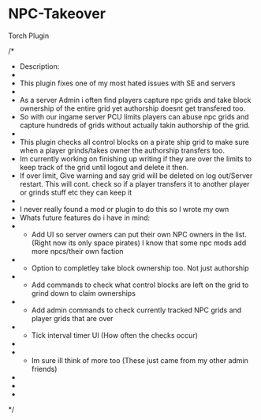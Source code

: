 # NPC-Takeover
Torch Plugin

/*
 * Description:
 * 
 * This plugin fixes one of my most hated issues with SE and servers
 * 
 * As a server Admin i often find players capture npc grids and take block ownership of the entire grid yet authorship doesnt get transfered too.
 * So with our ingame server PCU limits players can abuse npc grids and capture hundreds of grids without actually takin authorship of the grid.
 * 
 * This plugin checks all control blocks on a pirate ship grid to make sure when a player grinds/takes owner the authorship transfers too. 
 * Im currently working on finishing up  writing if they are over the limits to keep track of the grid until logout and delete it then.
 * If over limit, Give warning and say grid will be deleted on log out/Server restart. This will cont. check so if a player transfers it to another player or grinds stuff etc they can keep it
 * 
 * I never really found a mod or plugin to do this so I wrote my own
 * Whats future features do i have in mind:
 *  - Add UI so server owners can put their own NPC owners in the list. (Right now its only space pirates) I know that some npc mods add more npcs/their own faction
 *  - Option to completley take block ownership too. Not just authorship
 *  - Add commands to check what control blocks are left on the grid to grind down to claim ownerships
 *  - Add admin commands to check currently tracked NPC grids and player grids that are over
 *  - Tick interval timer UI (How often the checks occur)
 *  
 *  - Im sure ill think of more too (These just came from my other admin friends)
 * 
 * 
 * 
 */
